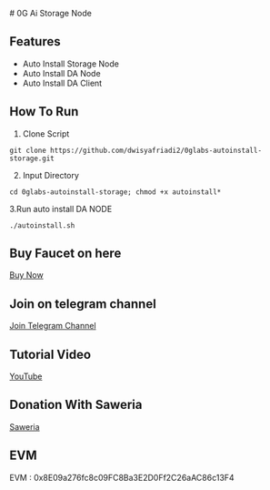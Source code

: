 ﻿﻿# 0G Ai Storage Node
## Features

- Auto Install Storage Node
- Auto Install DA Node
- Auto Install DA Client


## How To Run
1. Clone Script
```
git clone https://github.com/dwisyafriadi2/0glabs-autoinstall-storage.git
```
2. Input Directory
```
cd 0glabs-autoinstall-storage; chmod +x autoinstall*
```
3.Run auto install DA NODE
```
./autoinstall.sh
```

## Buy Faucet on here
[Buy Now](https://t.me/ecerankriptobot)


## Join on telegram channel
[Join Telegram Channel](https://t.me/dasarpemulung)

## Tutorial Video
[YouTube](https://www.youtube.com/@dasarpemulung)

## Donation With Saweria
[Saweria](https://saweria.co/mdwi)

## EVM
EVM : 0x8E09a276fc8c09FC8Ba3E2D0Ff2C26aAC86c13F4


